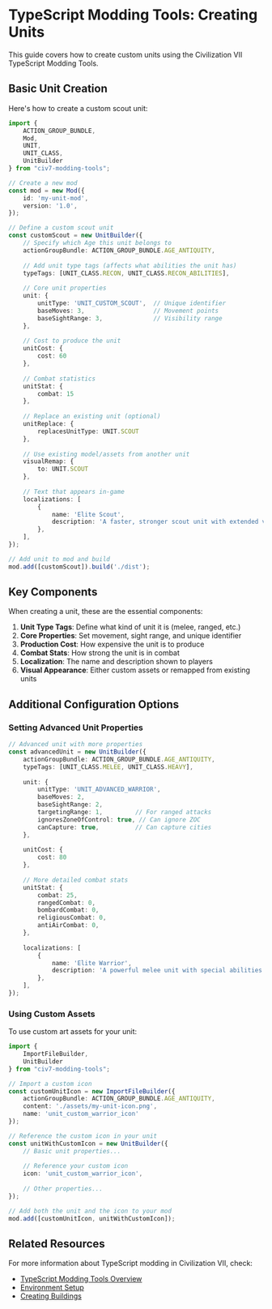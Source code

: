 # TypeScript Modding Tools: Creating Units

This guide covers how to create custom units using the Civilization VII TypeScript Modding Tools.

## Basic Unit Creation

Here's how to create a custom scout unit:

```typescript
import { 
    ACTION_GROUP_BUNDLE, 
    Mod, 
    UNIT, 
    UNIT_CLASS, 
    UnitBuilder 
} from "civ7-modding-tools";

// Create a new mod
const mod = new Mod({
    id: 'my-unit-mod',
    version: '1.0',
});

// Define a custom scout unit
const customScout = new UnitBuilder({
    // Specify which Age this unit belongs to
    actionGroupBundle: ACTION_GROUP_BUNDLE.AGE_ANTIQUITY,
    
    // Add unit type tags (affects what abilities the unit has)
    typeTags: [UNIT_CLASS.RECON, UNIT_CLASS.RECON_ABILITIES],
    
    // Core unit properties
    unit: {
        unitType: 'UNIT_CUSTOM_SCOUT',  // Unique identifier
        baseMoves: 3,                   // Movement points
        baseSightRange: 3,              // Visibility range
    },
    
    // Cost to produce the unit
    unitCost: { 
        cost: 60 
    },
    
    // Combat statistics
    unitStat: { 
        combat: 15 
    },
    
    // Replace an existing unit (optional)
    unitReplace: { 
        replacesUnitType: UNIT.SCOUT 
    },
    
    // Use existing model/assets from another unit
    visualRemap: { 
        to: UNIT.SCOUT
    },
    
    // Text that appears in-game
    localizations: [
        { 
            name: 'Elite Scout', 
            description: 'A faster, stronger scout unit with extended visibility.'
        },
    ],
});

// Add unit to mod and build
mod.add([customScout]).build('./dist');
```

## Key Components

When creating a unit, these are the essential components:

1. **Unit Type Tags**: Define what kind of unit it is (melee, ranged, etc.)
2. **Core Properties**: Set movement, sight range, and unique identifier
3. **Production Cost**: How expensive the unit is to produce
4. **Combat Stats**: How strong the unit is in combat
5. **Localization**: The name and description shown to players
6. **Visual Appearance**: Either custom assets or remapped from existing units

## Additional Configuration Options

### Setting Advanced Unit Properties

```typescript
// Advanced unit with more properties
const advancedUnit = new UnitBuilder({
    actionGroupBundle: ACTION_GROUP_BUNDLE.AGE_ANTIQUITY,
    typeTags: [UNIT_CLASS.MELEE, UNIT_CLASS.HEAVY],
    
    unit: {
        unitType: 'UNIT_ADVANCED_WARRIOR',
        baseMoves: 2,
        baseSightRange: 2,
        targetingRange: 1,         // For ranged attacks
        ignoresZoneOfControl: true, // Can ignore ZOC
        canCapture: true,          // Can capture cities
    },
    
    unitCost: { 
        cost: 80 
    },
    
    // More detailed combat stats
    unitStat: { 
        combat: 25,
        rangedCombat: 0,
        bombardCombat: 0,
        religiousCombat: 0,
        antiAirCombat: 0,
    },
    
    localizations: [
        { 
            name: 'Elite Warrior', 
            description: 'A powerful melee unit with special abilities.'
        },
    ],
});
```

### Using Custom Assets

To use custom art assets for your unit:

```typescript
import { 
    ImportFileBuilder, 
    UnitBuilder 
} from "civ7-modding-tools";

// Import a custom icon
const customUnitIcon = new ImportFileBuilder({
    actionGroupBundle: ACTION_GROUP_BUNDLE.AGE_ANTIQUITY,
    content: './assets/my-unit-icon.png',
    name: 'unit_custom_warrior_icon'
});

// Reference the custom icon in your unit
const unitWithCustomIcon = new UnitBuilder({
    // Basic unit properties...
    
    // Reference your custom icon
    icon: 'unit_custom_warrior_icon',
    
    // Other properties...
});

// Add both the unit and the icon to your mod
mod.add([customUnitIcon, unitWithCustomIcon]);
```

## Related Resources

For more information about TypeScript modding in Civilization VII, check:
- [TypeScript Modding Tools Overview](/guides/typescript/typescript-overview.md)
- [Environment Setup](/guides/typescript/howto/environment-setup.md)
- [Creating Buildings](/guides/typescript/howto/creating-buildings.md) 
